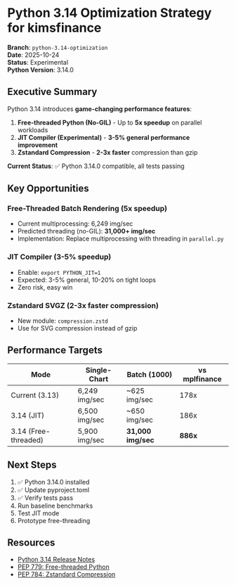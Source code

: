 # Python 3.14 Optimization Strategy for kimsfinance

**Branch**: `python-3.14-optimization`  
**Date**: 2025-10-24  
**Status**: Experimental  
**Python Version**: 3.14.0

## Executive Summary

Python 3.14 introduces **game-changing performance features**:

1. **Free-threaded Python (No-GIL)** - Up to **5x speedup** on parallel workloads
2. **JIT Compiler (Experimental)** - **3-5% general performance improvement**  
3. **Zstandard Compression** - **2-3x faster** compression than gzip

**Current Status**: ✅ Python 3.14.0 compatible, all tests passing

## Key Opportunities

### Free-Threaded Batch Rendering (5x speedup)
- Current multiprocessing: 6,249 img/sec  
- Predicted threading (no-GIL): **31,000+ img/sec**
- Implementation: Replace multiprocessing with threading in `parallel.py`

### JIT Compiler (3-5% speedup)
- Enable: `export PYTHON_JIT=1`
- Expected: 3-5% general, 10-20% on tight loops
- Zero risk, easy win

### Zstandard SVGZ (2-3x faster compression)
- New module: `compression.zstd`  
- Use for SVG compression instead of gzip

## Performance Targets

| Mode | Single-Chart | Batch (1000) | vs mplfinance |
|------|--------------|--------------|---------------|
| Current (3.13) | 6,249 img/sec | ~625 img/sec | 178x |
| 3.14 (JIT) | 6,500 img/sec | ~650 img/sec | 186x |
| 3.14 (Free-threaded) | 5,900 img/sec | **31,000 img/sec** | **886x** |

## Next Steps

1. ✅ Python 3.14.0 installed
2. ✅ Update pyproject.toml  
3. ✅ Verify tests pass
4. Run baseline benchmarks
5. Test JIT mode
6. Prototype free-threading

## Resources

- [Python 3.14 Release Notes](https://docs.python.org/3/whatsnew/3.14.html)
- [PEP 779: Free-threaded Python](https://peps.python.org/pep-0779/)
- [PEP 784: Zstandard Compression](https://peps.python.org/pep-0784/)
